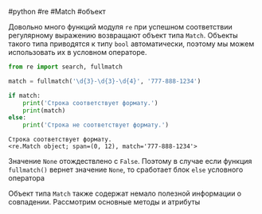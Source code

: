 #python #re #Match #объект


Довольно много функций модуля `re` при успешном соответствии регулярному выражению возвращают объект типа `Match`. Объекты такого типа приводятся к типу `bool` автоматически, поэтому мы можем использовать их в условном операторе.
```python
from re import search, fullmatch

match = fullmatch('\d{3}-\d{3}-\d{4}', '777-888-1234')

if match:
    print('Строка соответствует формату.')
    print(match)
else:
    print('Строка не соответствует формату.')
```
```
Строка соответствует формату.
<re.Match object; span=(0, 12), match='777-888-1234'>
```
Значение `None` отождествлено с `False`. Поэтому в случае если функция `fullmatch()` вернет значение `None`, то сработает блок `else` условного оператора

Объект типа `Match` также содержат немало полезной информации о совпадении. Рассмотрим основные методы и атрибуты